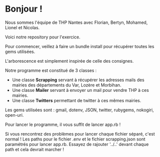 <h1>Bonjour !</h1>
<p>Nous sommes l'équipe de THP Nantes avec Florian, Bertyn, Mohamed, Lionel et Nicolas.</p>
<p>Voici notre repository pour l'exercice.</p>
<p>Pour commencer, veillez à faire un bundle install pour récupérer toutes les gems utilisées.</p>

<p>L'arborescence est simplement inspirée de celle des consignes.</p>

Notre programme est constitué de 3 classes :
<ul>
  <li>Une classe <strong>Scrapping</strong> servant à récupérer les adresses mails des mairies des départements du Var, Lozère et Morbihan.</li>
  <li>Une classe <strong>Mailer</strong> servant à envoyer un mail pour vendre THP à ces mairies.</li>
  <li>Une classe <strong>Twitters</strong> permettant de twitter à ces mêmes mairies.</li>
</ul>

<p>Les gems utilisées sont : gmail, dotenv, JSON, twitter, rubygems, nokogiri, open-uri.</p>

<p>Pour lancer le programme, il vous suffit de lancer app.rb !</p>
<p>Si vous rencontrez des problèmes pour lancer chaque fichier séparé, c'est normal ! Les paths pour le fichier .env et le fichier scrapping.json sont paramétrés pour lancer app.rb. Essayez de rajouter '../..' devant chaque path et cela devrait marcher !</p>
